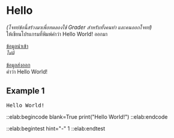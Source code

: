 # Hello

*(โจทย์ข้อนี้สร้างมาเพื่อทดลองใช้ Grader สำหรับทั้งคนทำ และคนออกโจทย์)*  
ให้เขียนโปรแกรมที่พิมพ์คำว่า Hello World! ออกมา

<u>ข้อมูลนำเข้า</u>  
*ไม่มี*

<u>ข้อมูลส่งออก</u>  
คำว่า Hello World!

## Example 1
<pre class="output">
Hello World!
</pre>

::elab:begincode blank=True
print("Hello World!")
::elab:endcode

::elab:begintest hint="-"
1
::elab:endtest